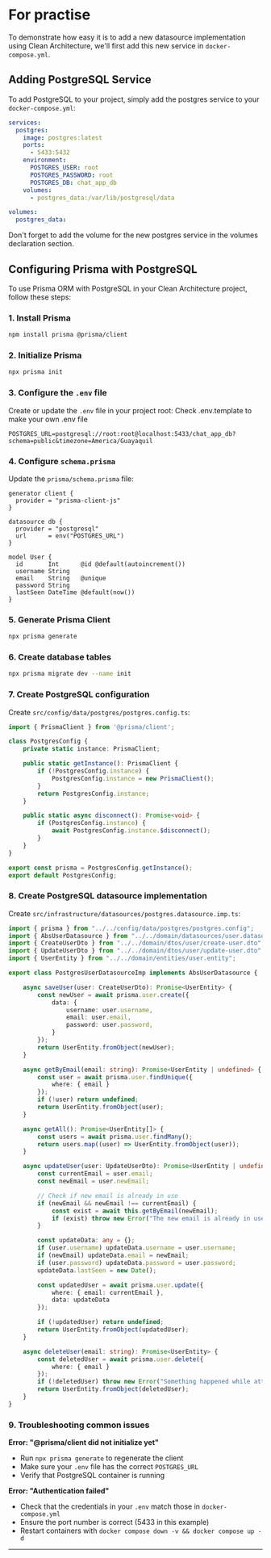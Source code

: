 # For practise

To demonstrate how easy it is to add a new datasource implementation using Clean Architecture, we'll first add this new service in `docker-compose.yml`.

## Adding PostgreSQL Service

To add PostgreSQL to your project, simply add the postgres service to your `docker-compose.yml`:

```yml
services:
  postgres:
    image: postgres:latest
    ports:
      - 5433:5432
    environment:
      POSTGRES_USER: root
      POSTGRES_PASSWORD: root
      POSTGRES_DB: chat_app_db
    volumes:
      - postgres_data:/var/lib/postgresql/data

volumes:
  postgres_data:
```

Don't forget to add the volume for the new postgres service in the volumes declaration section.

## Configuring Prisma with PostgreSQL

To use Prisma ORM with PostgreSQL in your Clean Architecture project, follow these steps:

### 1. Install Prisma
```bash
npm install prisma @prisma/client
```

### 2. Initialize Prisma
```bash
npx prisma init
```

### 3. Configure the `.env` file
Create or update the `.env` file in your project root:
Check .env.template to make your own .env file
```
POSTGRES_URL=postgresql://root:root@localhost:5433/chat_app_db?schema=public&timezone=America/Guayaquil
```

### 4. Configure `schema.prisma`
Update the `prisma/schema.prisma` file:
```prisma
generator client {
  provider = "prisma-client-js"
}

datasource db {
  provider = "postgresql"
  url      = env("POSTGRES_URL")
}

model User {
  id       Int      @id @default(autoincrement())
  username String
  email    String   @unique
  password String
  lastSeen DateTime @default(now())
}
```

### 5. Generate Prisma Client
```bash
npx prisma generate
```

### 6. Create database tables
```bash
npx prisma migrate dev --name init
```

### 7. Create PostgreSQL configuration
Create `src/config/data/postgres/postgres.config.ts`:
```typescript
import { PrismaClient } from '@prisma/client';

class PostgresConfig {
    private static instance: PrismaClient;

    public static getInstance(): PrismaClient {
        if (!PostgresConfig.instance) {
            PostgresConfig.instance = new PrismaClient();
        }
        return PostgresConfig.instance;
    }

    public static async disconnect(): Promise<void> {
        if (PostgresConfig.instance) {
            await PostgresConfig.instance.$disconnect();
        }
    }
}

export const prisma = PostgresConfig.getInstance();
export default PostgresConfig;
```

### 8. Create PostgreSQL datasource implementation
Create `src/infrastructure/datasources/postgres.datasource.imp.ts`:
```typescript
import { prisma } from "../../config/data/postgres/postgres.config";
import { AbsUserDatasource } from "../../domain/datasources/user.datasource";
import { CreateUserDto } from "../../domain/dtos/user/create-user.dto";
import { UpdateUserDto } from "../../domain/dtos/user/update-user.dto";
import { UserEntity } from "../../domain/entities/user.entity";

export class PostgresUserDatasourceImp implements AbsUserDatasource {

    async saveUser(user: CreateUserDto): Promise<UserEntity> {
        const newUser = await prisma.user.create({
            data: {
                username: user.username,
                email: user.email,
                password: user.password,
            }
        });
        return UserEntity.fromObject(newUser);
    }

    async getByEmail(email: string): Promise<UserEntity | undefined> {
        const user = await prisma.user.findUnique({
            where: { email }
        });
        if (!user) return undefined;
        return UserEntity.fromObject(user);
    }

    async getAll(): Promise<UserEntity[]> {
        const users = await prisma.user.findMany();
        return users.map((user) => UserEntity.fromObject(user));
    }

    async updateUser(user: UpdateUserDto): Promise<UserEntity | undefined> {
        const currentEmail = user.email;
        const newEmail = user.newEmail;

        // Check if new email is already in use
        if (newEmail && newEmail !== currentEmail) {
            const exist = await this.getByEmail(newEmail);
            if (exist) throw new Error("The new email is already in use");
        }

        const updateData: any = {};
        if (user.username) updateData.username = user.username;
        if (newEmail) updateData.email = newEmail;
        if (user.password) updateData.password = user.password;
        updateData.lastSeen = new Date();

        const updatedUser = await prisma.user.update({
            where: { email: currentEmail },
            data: updateData
        });

        if (!updatedUser) return undefined;
        return UserEntity.fromObject(updatedUser);
    }

    async deleteUser(email: string): Promise<UserEntity> {
        const deletedUser = await prisma.user.delete({
            where: { email }
        });
        if (!deletedUser) throw new Error("Something happened while attempting to delete data");
        return UserEntity.fromObject(deletedUser);
    }
}
```

### 9. Troubleshooting common issues

**Error: "@prisma/client did not initialize yet"**
- Run `npx prisma generate` to regenerate the client
- Make sure your `.env` file has the correct `POSTGRES_URL`
- Verify that PostgreSQL container is running

**Error: "Authentication failed"**
- Check that the credentials in your `.env` match those in `docker-compose.yml`
- Ensure the port number is correct (5433 in this example)
- Restart containers with `docker compose down -v && docker compose up -d`

---


